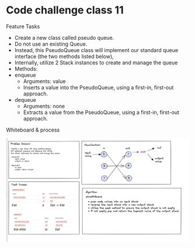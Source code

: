 # Code challenge class 11

Feature Tasks

- Create a new class called pseudo queue.
- Do not use an existing Queue.
- Instead, this PseudoQueue class will implement our standard queue interface (the two methods listed below),
- Internally, utilize 2 Stack instances to create and manage the queue
- Methods:
- enqueue
  - Arguments: value
  - Inserts a value into the PseudoQueue, using a first-in, first-out approach.
- dequeue
  - Arguments: none
  - Extracts a value from the PseudoQueue, using a first-in, first-out approach.

Whiteboard & process

![Whiteboard](psudoqueue.png)


